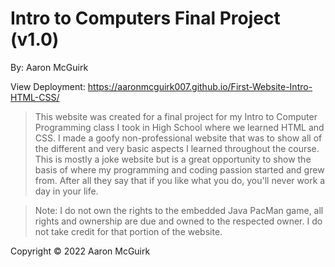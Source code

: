 # Intro to Computers Final Project (v1.0)
By: Aaron McGuirk

View Deployment: https://aaronmcguirk007.github.io/First-Website-Intro-HTML-CSS/

> This website was created for a final project for my Intro to Computer Programming class I took in High School where we learned HTML and CSS. I made a goofy non-professional website that was to show all of the different and very basic aspects I learned throughout the course. This is mostly a joke website but is a great opportunity to show the basis of where my programming and coding passion started and grew from. After all they say that if you like what you do, you'll never work a day in your life.

> Note: I do not own the rights to the embedded Java PacMan game, all rights and ownership are due and owned to the respected owner. I do not take credit for that portion of the website.

Copyright © 2022 Aaron McGuirk
